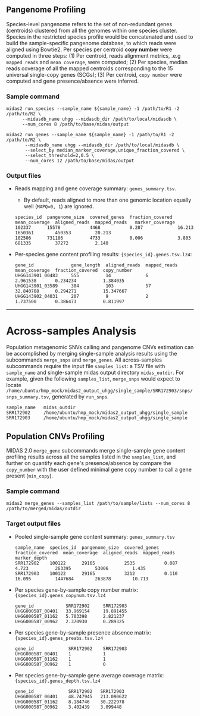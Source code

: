 

## Pangenome Profiling

Species-level pangenome refers to the set of non-redundant genes (centroids) clustered from all the genomes within one species cluster. Species in the restricted species profile would be concatenated and used to build the sample-specific pangenome database, to which reads were aligned using Bowtie2. Per species per centroid **copy number** were computed in three steps: (1) Per centroid, reads alignment metrics, .e.g `mapped reads` and `mean coverage`, were computed; (2) Per species, median reads coverage of all the mapped centroids corresponding to the 15 universal single-copy genes (SCGs); (3) Per centroid, `copy number` were computed and gene presence/absence were inferred.

### Sample command

   ```
   midas2 run_species --sample_name ${sample_name} -1 /path/to/R1 -2 /path/to/R2 \
         --midasdb_name uhgg --midasdb_dir /path/to/local/midasdb \
         --num_cores 8 /path/to/base/midas/output

   midas2 run_genes --sample_name ${sample_name} -1 /path/to/R1 -2 /path/to/R2 \
          --midasdb_name uhgg --midasdb_dir /path/to/local/midasdb \
          --select_by median_marker_coverage,unique_fraction_covered \
          --select_threshold=2,0.5 \
          --num_cores 12 /path/to/base/midas/output
   ```

### Output files

- Reads mapping and gene coverage summary: `genes_summary.tsv`. 

  - By default, reads aligned to more than one genomic location equally well (`MAPQ=0, 1`) are ignored.

   ```
   species_id  pangenome_size  covered_genes  fraction_covered  mean_coverage  aligned_reads  mapped_reads   marker_coverage
   102337      15578           4468           0.287             16.213         1650361        450353         20.213
   102506      731186          4733           0.006             3.803          681335         37272          2.140
   ```

- Per-species gene content profiling results: `{species_id}.genes.tsv.lz4`: 

   ```
   gene_id              gene_length  aligned_reads  mapped_reads  mean_coverage  fraction_covered  copy_number
   UHGG143901_00483     555          14             6             2.961538       0.234234          1.384035
   UHGG143901_03589     384          103            57            32.840708      0.294271          15.347667
   UHGG143902_04031     207          9              2             1.737500       0.386473          0.811997
   ```

***



# Across-samples Analysis

Population metagenomic SNVs calling and pangenome CNVs estimation can be accomplished by merging single-sample analysis results using the subcommands `merge_snps` and `merge_genes`.  All across-samples subcommands require the input file `samples_list`: a TSV file with `sample_name` and single-sample midas output directory `midas_outdir`. For example, given the following `samples_list`, `merge_snps` would expect to locate `/home/ubuntu/hmp_mock/midas2_output_uhgg/single_sample/SRR172903/snps/snps_summary.tsv`, generated by `run_snps`.

   ```
   sample_name   midas_outdir
   SRR172902     /home/ubuntu/hmp_mock/midas2_output_uhgg/single_sample
   SRR172903     /home/ubuntu/hmp_mock/midas2_output_uhgg/single_sample
   ```


## Population CNVs Profiling

MIDAS 2.0 `merge_gene` subcommands merge single-sample gene content profiling results across all the samples listed in the `samples_list`, and further on quantify each gene's presence/absence by compare the `copy_number` with the user defined minimal gene copy number to call a gene present (`min_copy`).


### Sample command

   ```
   midas2 merge_genes --samples_list /path/to/sample/lists --num_cores 8 /path/to/merged/midas/outdir
   ```

### Target output files

- Pooled single-sample gene content summary: `genes_summary.tsv`

   ```
   sample_name  species_id  pangenome_size  covered_genes  fraction_covered  mean_coverage  aligned_reads  mapped_reads  marker_depth
   SRR172902    100122      29165           2535           0.087             4.723          263395         53006         1.435
   SRR172903    100122      29165           3212           0.110             16.095         1447684        263878        10.713
   ```

- Per species gene-by-sample copy number matrix: `{species_id}.genes_copynum.tsv.lz4`

  ```
  gene_id            SRR172902     SRR172903
  UHGG000587_00401   33.969154     19.891455
  UHGG000587_01162   5.703398      2.821237
  UHGG000587_00962   2.370930      0.289325
  ```

- Per species gene-by-sample presence absence matrix: `{species_id}.genes_preabs.tsv.lz4`
 
  ```
  gene_id             SRR172902    SRR172903
  UHGG000587_00401    1            1
  UHGG000587_01162    1            1
  UHGG000587_00962    1            0 
  ```

- Per species gene-by-sample gene average coverage matrix: `{species_id}.genes_depth.tsv.lz4`

  ```
  gene_id             SRR172902   SRR172903
  UHGG000587_00401    48.747945   213.090622
  UHGG000587_01162    8.184746    30.222978
  UHGG000587_00962    3.402439    3.099448
  ```
